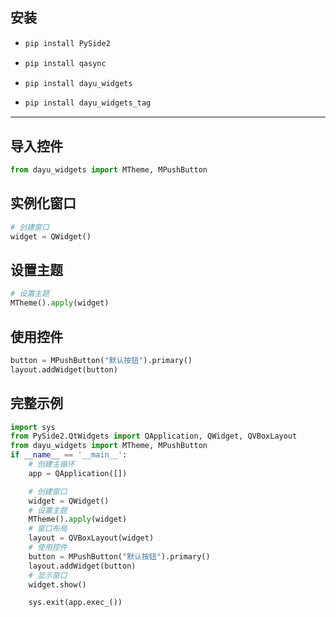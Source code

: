 ## 安装
- ```python
  pip install PySide2
  ```
- ```python
  pip install qasync
  ```
- ```python
  pip install dayu_widgets
  ```
- ```python
  pip install dayu_widgets_tag
  ```

******
## 导入控件
```python
from dayu_widgets import MTheme, MPushButton
```
## 实例化窗口
```python
# 创建窗口
widget = QWidget()
```
## 设置主题
```python
# 设置主题
MTheme().apply(widget)
```
## 使用控件
```python
button = MPushButton("默认按钮").primary()
layout.addWidget(button)
```
## 完整示例
```python
import sys
from PySide2.QtWidgets import QApplication, QWidget, QVBoxLayout
from dayu_widgets import MTheme, MPushButton
if __name__ == '__main__':
    # 创建主循环
    app = QApplication([])

    # 创建窗口
    widget = QWidget()
    # 设置主题
    MTheme().apply(widget)
    # 窗口布局
    layout = QVBoxLayout(widget)
    # 使用控件
    button = MPushButton("默认按钮").primary()
    layout.addWidget(button)
    # 显示窗口
    widget.show()

    sys.exit(app.exec_())
